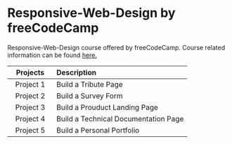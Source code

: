 # Responsive-Web-Design by freeCodeCamp
Responsive-Web-Design course offered by freeCodeCamp. Course related information can be found [here.](https://www.freecodecamp.org/learn/responsive-web-design/)

|⠀Projects⠀ | Description |
| :---:  | :---  |
| Project 1 | Build a Tribute Page |
| Project 2 | Build a Survey Form |
| Project 3 | Build a Prouduct Landing Page | 
| Project 4 | Build a Technical Documentation Page |
| Project 5 | Build a Personal Portfolio | 
